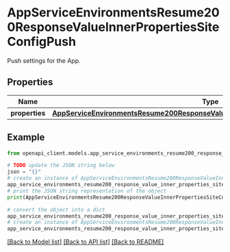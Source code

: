 # AppServiceEnvironmentsResume200ResponseValueInnerPropertiesSiteConfigPush

Push settings for the App.

## Properties

Name | Type | Description | Notes
------------ | ------------- | ------------- | -------------
**properties** | [**AppServiceEnvironmentsResume200ResponseValueInnerPropertiesSiteConfigPushProperties**](AppServiceEnvironmentsResume200ResponseValueInnerPropertiesSiteConfigPushProperties.md) |  | [optional] 

## Example

```python
from openapi_client.models.app_service_environments_resume200_response_value_inner_properties_site_config_push import AppServiceEnvironmentsResume200ResponseValueInnerPropertiesSiteConfigPush

# TODO update the JSON string below
json = "{}"
# create an instance of AppServiceEnvironmentsResume200ResponseValueInnerPropertiesSiteConfigPush from a JSON string
app_service_environments_resume200_response_value_inner_properties_site_config_push_instance = AppServiceEnvironmentsResume200ResponseValueInnerPropertiesSiteConfigPush.from_json(json)
# print the JSON string representation of the object
print(AppServiceEnvironmentsResume200ResponseValueInnerPropertiesSiteConfigPush.to_json())

# convert the object into a dict
app_service_environments_resume200_response_value_inner_properties_site_config_push_dict = app_service_environments_resume200_response_value_inner_properties_site_config_push_instance.to_dict()
# create an instance of AppServiceEnvironmentsResume200ResponseValueInnerPropertiesSiteConfigPush from a dict
app_service_environments_resume200_response_value_inner_properties_site_config_push_from_dict = AppServiceEnvironmentsResume200ResponseValueInnerPropertiesSiteConfigPush.from_dict(app_service_environments_resume200_response_value_inner_properties_site_config_push_dict)
```
[[Back to Model list]](../README.md#documentation-for-models) [[Back to API list]](../README.md#documentation-for-api-endpoints) [[Back to README]](../README.md)


